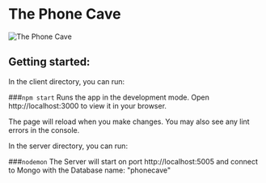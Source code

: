 # The Phone Cave

![The Phone Cave](https://i.ibb.co/NW7KzD6/Bild-2022-09-29-183857845.png)

## Getting started:
In the client directory, you can run:

###`npm start`
Runs the app in the development mode.
Open http://localhost:3000 to view it in your browser.

The page will reload when you make changes.
You may also see any lint errors in the console.

In the server directory, you can run:

###`nodemon`
The Server will start on port http://localhost:5005 and connect to Mongo with the Database name: "phonecave"
